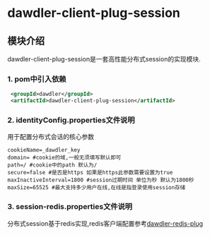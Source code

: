 # dawdler-client-plug-session

## 模块介绍

dawdler-client-plug-session是一套高性能分布式session的实现模块.

### 1. pom中引入依赖

```xml
 <groupId>dawdler</groupId>
 <artifactId>dawdler-client-plug-session</artifactId>
```

### 2. identityConfig.properties文件说明

用于配置分布式会话的核心参数

```properties
cookieName=_dawdler_key
domain= #cookie的域,一般无须填写默认即可
path=/ #cookie中的path 默认为/
secure=false #是否是https 如果是https此参数需要设置为true
maxInactiveInterval=1800 #session过期时间 单位为秒 默认为1800秒
maxSize=65525 #最大支持多少用户在线,在线是指登录使用session存储
```

### 3. session-redis.properties文件说明

分布式session基于redis实现,redis客户端配置参考[dawdler-redis-plug](../dawdler-redis-plug/README.md#2-properties文件说明)


